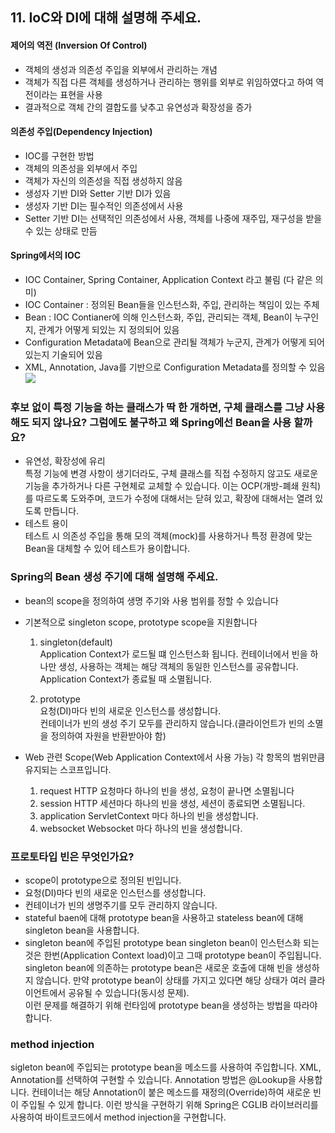 ## 11. IoC와 DI에 대해 설명해 주세요.
#### 제어의 역전 (Inversion Of Control)   
  - 객체의 생성과 의존성 주입을 외부에서 관리하는 개념  
  - 객체가 직접 다른 객체를 생성하거나 관리하는 행위를 외부로 위임하였다고 하여 역전이라는 표현을 사용   
  - 결과적으로 객체 간의 결합도를 낮추고 유연성과 확장성을 증가
#### 의존성 주입(Dependency Injection)
  - IOC를 구현한 방법
  - 객체의 의존성을 외부에서 주입
  - 객체가 자신의 의존성을 직접 생성하지 않음 
  - 생성자 기반 DI와 Setter 기반 DI가 있음
  - 생성자 기반 DI는 필수적인 의존성에서 사용
  - Setter 기반 DI는 선택적인 의존성에서 사용, 객체를 나중에 재주입, 재구성을 받을 수 있는 상태로 만듬
#### Spring에서의 IOC  
  - IOC Container, Spring Container, Application Context 라고 불림 (다 같은 의미)
  - IOC Container : 정의된 Bean들을 인스턴스화, 주입, 관리하는 책임이 있는 주체
  - Bean : IOC Contianer에 의해 인스턴스화, 주입, 관리되는 객체, Bean이 누구인지, 관계가 어떻게 되있는 지  정의되어 있음
  - Configuration Metadata에 Bean으로 관리될 객체가 누군지, 관계가 어떻게 되어있는지 기술되어 있음
  - XML, Annotation, Java를 기반으로 Configuration Metadata를 정의할 수 있음
  ![](https://docs.spring.io/spring-framework/docs/5.3.37/reference/html/images/container-magic.png)
### 후보 없이 특정 기능을 하는 클래스가 딱 한 개하면, 구체 클래스를 그냥 사용해도 되지 않나요? 그럼에도 불구하고 왜 Spring에선 Bean을 사용 할까요?
- 유연성, 확장성에 유리  
  특정 기능에 변경 사항이 생기더라도, 구체 클래스를 직접 수정하지 않고도 새로운 기능을 추가하거나 다른 구현체로 교체할 수 있습니다. 이는 OCP(개방-폐쇄 원칙)를 따르도록 도와주며, 코드가 수정에 대해서는 닫혀 있고, 확장에 대해서는 열려 있도록 만듭니다.
- 테스트 용이   
  테스트 시 의존성 주입을 통해 모의 객체(mock)를 사용하거나 특정 환경에 맞는 Bean을 대체할 수 있어 테스트가 용이합니다.
### Spring의 Bean 생성 주기에 대해 설명해 주세요.
- bean의 scope을 정의하여 생명 주기와 사용 범위를 정할 수 있습니다
- 기본적으로 singleton scope, prototype scope을 지원합니다
  1. singleton(default)   
    Application Context가 로드될 떄 인스턴스화 됩니다.
    컨테이너에서 빈을 하나만 생성, 사용하는 객체는 해당 객체의 동일한 인스턴스를 공유합니다.
    Application Context가 종료될 때 소멸됩니다.

  2. prototype   
    요청(DI)마다 빈의 새로운 인스턴스를 생성합니다.   
    컨테이너가 빈의 생성 주기 모두를 관리하지 않습니다.(클라이언트가 빈의 소멸을 정의하여 자원을 반환받아야 함)   

- Web 관련 Scope(Web Application Context에서 사용 가능)
  각 항목의 범위만큼 유지되는 스코프입니다.
  1. request
   HTTP 요청마다 하나의 빈을 생성, 요청이 끝나면 소멸됩니다
  2. session
   HTTP 세션마다 하나의 빈을 생성, 세션이 종료되면 소멸됩니다.
  3. application
   ServletContext 마다 하나의 빈을 생성합니다.
  4. websocket
   Websocket 마다 하나의 빈을 생성합니다.

### 프로토타입 빈은 무엇인가요?
- scope이 prototype으로 정의된 빈입니다.
- 요청(DI)마다 빈의 새로운 인스턴스를 생성합니다.
- 컨테이너가 빈의 생명주기를 모두 관리하지 않습니다.
- stateful baen에 대해 prototype bean을 사용하고 stateless bean에 대해 singleton bean을 사용합니다.
- singleton bean에 주입된 prototype bean
  singleton bean이 인스턴스화 되는 것은 한번(Application Context load)이고 그때 prototype bean이 주입됩니다. singleton bean에 의존하는 prototype bean은 새로운 호출에 대해 빈을 생성하지 않습니다. 만약 prototype bean이 상태를 가지고 있다면 해당 상태가 여러 클라이언트에서 공유될 수 있습니다(동시성 문제).   
  이런 문제를 해결하기 위해 런타임에 prototype bean을 생성하는 방법을 따라야합니다. 
### method injection
  sigleton bean에 주입되는 prototype bean을 메소드를 사용하여 주입합니다. XML, Annotation를 선택하여 구현할 수 있습니다. Annotation 방법은 @Lookup을 사용합니다. 컨테이너는 해당 Annotation이 붙은 메소드를 재정의(Override)하여 새로운 빈이 주입될 수 있게 합니다. 이런 방식을 구현하기 위해 Spring은 CGLIB 라이브러리를 사용하여 바이트코드에서 method injection을 구현합니다.

